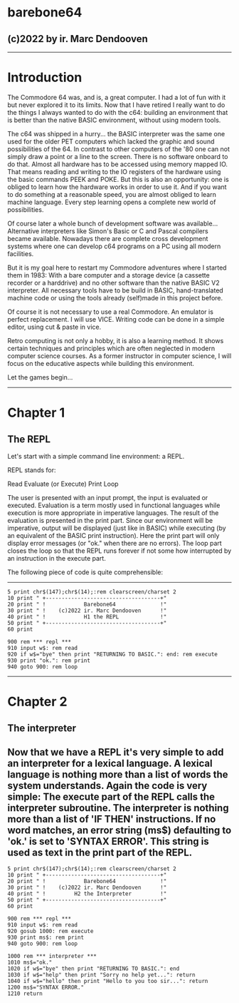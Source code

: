 
# barebone64
## (c)2022 by ir. Marc Dendooven
---
# Introduction
The Commodore 64 was, and is, a great computer. I had a lot of fun with it but never explored it to its limits. Now that I have retired I really want to do the things I always wanted to do with the c64: building an environment that is better than the native BASIC environment, without using modern tools.

The c64 was shipped in a hurry... the BASIC interpreter was the same one used for the older PET computers which lacked the graphic and sound possibilities of the 64. In contrast to other computers of the '80 one can not simply draw a point or a line to the screen. There is no software onboard to do that. Almost all hardware has to be accessed using memory mapped IO. That means reading and writing to the IO registers of the hardware using the basic commands PEEK and POKE. But this is also an opportunity: one is obliged to learn how the hardware works in order to use it. And if you want to do something at a reasonable speed, you are almost obliged to learn machine language. Every step learning opens a complete new world of possibilities. 

Of course later a whole bunch of development software was available... Alternative interpreters like Simon's Basic or C and Pascal compilers became available. Nowadays there are complete cross development systems where one can develop c64 programs on a PC using all modern facilities.

But it is my goal here to restart my Commodore adventures where I started them in 1983: With a bare computer and a storage device (a cassette recorder or a harddrive) and no other software than the native BASIC V2 interpreter. All necessary tools have to be build in BASIC, hand-translated machine code or using the tools already (self)made in this project before.

Of course it is not necessary to use a real Commodore. An emulator is perfect replacement. I will use VICE. Writing code can be done in a simple editor, using cut & paste in vice. 

Retro computing is not only a hobby, it is also a learning method. It shows certain techniques and principles which are often neglected in modern computer science courses. As a former instructor in computer science, I will focus on the educative aspects while building this environment.   




Let the games begin...

<hr style="page-break-after: always;"/>

# Chapter 1
## The REPL

Let's start with a simple command line environment: a REPL.

REPL stands for:

Read
Evaluate (or Execute)
Print
Loop

The user is presented with an input prompt, the input is evaluated or executed. Evaluation is a term mostly used in functional languages while execution is more appropriate in imperative languages. The result of the evaluation is presented in the print part. Since our environment will be imperative, output will be displayed (just like in BASIC) while executing (by an equivalent of the BASIC print instruction). Here the print part will only display error messages (or "ok." when there are no errors). The loop part closes the loop so that the REPL runs forever if not some how interrupted by an instruction in the execute part.

The following piece of code is quite comprehensible:

---
```basic
5 print chr$(147);chr$(14);:rem clearscreen/charset 2
10 print " +------------------------------------+"
20 print " !            Barebone64              !"
30 print " !    (c)2022 ir. Marc Dendooven      !"
40 print " !            H1 the REPL             !"
50 print " +------------------------------------+"
60 print

900 rem *** repl ***
910 input w$: rem read
920 if w$="bye" then print "RETURNING TO BASIC.": end: rem execute
930 print "ok.": rem print
940 goto 900: rem loop
```

<hr style="page-break-after: always;"/>

# Chapter 2
## The interpreter

Now that we have a REPL it's very simple to add an interpreter for a lexical language.
A lexical language is nothing more than a list of words the system understands.
Again the code is very simple: The execute part of the REPL calls the interpreter subroutine.
The interpreter is nothing more than a list of 'IF THEN' instructions. If no word matches, an error string (ms$) defaulting to 'ok.' is set to 'SYNTAX ERROR'. This string is used as text in the print part of the REPL. 
---
```basic
5 print chr$(147);chr$(14);:rem clearscreen/charset 2
10 print " +------------------------------------+"
20 print " !            Barebone64              !"
30 print " !    (c)2022 ir. Marc Dendooven      !"
40 print " !         H2 the Interpreter         !"
50 print " +------------------------------------+"
60 print

900 rem *** repl ***
910 input w$: rem read
920 gosub 1000: rem execute
930 print ms$: rem print
940 goto 900: rem loop

1000 rem *** interpreter ***
1010 ms$="ok."
1020 if w$="bye" then print "RETURNING TO BASIC.": end
1030 if w$="help" then print "Sorry no help yet...": return
1040 if w$="hello" then print "Hello to you too sir...": return
1200 ms$="SYNTAX ERROR."
1210 return

```

